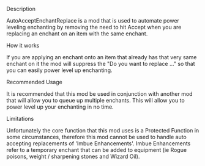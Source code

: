 Description

AutoAcceptEnchantReplace is a mod that is used to automate power leveling enchanting by removing the need to hit Accept when you are replacing an enchant on an item with the same enchant.

How it works

If you are applying an enchant onto an item that already has that very same enchant on it the mod will suppress the "Do you want to replace ..." so that you can easily power level up enchanting.

Recommended Usage

It is recommended that this mod be used in conjunction with another mod that will allow you to queue up multiple enchants. This will allow you to power level up your enchanting in no time.

Limitations

Unfortunately the core function that this mod uses is a Protected Function in some circumstances, therefore this mod cannot be used to handle auto accepting replacements of 'Imbue Enhancements'. Imbue Enhancements refer to a temporary enchant that can be added to equipment (ie Rogue poisons, weight / sharpening stones and Wizard Oil).
